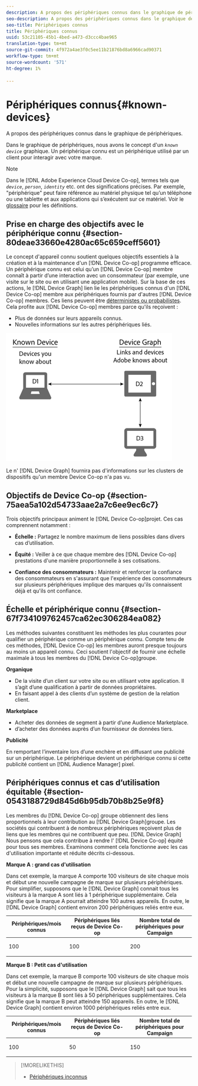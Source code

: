 ```yaml
---
description: A propos des périphériques connus dans le graphique de périphériques.
seo-description: A propos des périphériques connus dans le graphique de périphériques.
seo-title: Périphériques connus
title: Périphériques connus
uuid: 53c21105-45b1-4bed-a473-d3ccc4bae965
translation-type: tm+mt
source-git-commit: 4f972a4ae3f0c5ee11b21876bd8a6966cad90371
workflow-type: tm+mt
source-wordcount: '571'
ht-degree: 1%

---
```



# Périphériques connus{#known-devices}

A propos des périphériques connus dans le graphique de périphériques.

Dans le graphique de périphériques, nous avons le concept d&#39;un *`known device`* graphique. Un périphérique connu est un périphérique utilisé par un client pour interagir avec votre marque.

>[!NOTE]
>
>Dans le [!DNL Adobe Experience Cloud Device Co-op], termes tels que *`device`*, *`person`*, *`identity`* etc. ont des significations précises. Par exemple, &quot;périphérique&quot; peut faire référence au matériel physique tel qu’un téléphone ou une tablette et aux applications qui s’exécutent sur ce matériel. Voir le [glossaire](../glossary.md#glossgroup-0f47d7fbd76c4759801f565f341a386c) pour les définitions.

## Prise en charge des objectifs avec le périphérique connu {#section-80deae33660e4280ac65c659ceff5601}

Le concept d&#39;appareil connu soutient quelques objectifs essentiels à la création et à la maintenance d&#39;un [!DNL Device Co-op] programme efficace. Un périphérique connu est celui qu’un [!DNL Device Co-op] membre connaît à partir d’une interaction avec un consommateur (par exemple, une visite sur le site ou en utilisant une application mobile). Sur la base de ces actions, le [!DNL Device Graph] lien lie les périphériques connus d&#39;un [!DNL Device Co-op] membre aux périphériques fournis par d&#39;autres [!DNL Device Co-op] membres. Ces liens peuvent être [déterministes ou probabilistes](../processes/links.md#concept-58bb7ab25f904f5f98d645e35205c931). Cela profite aux [!DNL Device Co-op] membres parce qu&#39;ils reçoivent :

* Plus de données sur leurs appareils connus.
* Nouvelles informations sur les autres périphériques liés.

![](assets/known-device.png)

Le n&#39; [!DNL Device Graph] fournira pas d&#39;informations sur les clusters de dispositifs qu&#39;un membre Device Co-op n&#39;a pas vu.

## Objectifs de Device Co-op {#section-75aea5a102d54733aae2a7c6ee9ec6c7}

Trois objectifs principaux animent le [!DNL Device Co-op]projet. Ces cas comprennent notamment :

* **Échelle :** Partagez le nombre maximum de liens possibles dans divers cas d’utilisation.
* **Équité :** Veiller à ce que chaque membre des [!DNL Device Co-op] prestations d&#39;une manière proportionnelle à ses cotisations.

* **Confiance des consommateurs :** Maintenir et renforcer la confiance des consommateurs en s&#39;assurant que l&#39;expérience des consommateurs sur plusieurs périphériques implique des marques qu&#39;ils connaissent déjà et qu&#39;ils ont confiance.

## Échelle et périphérique connu {#section-67f734109762457ca62ec306284ea082}

Les méthodes suivantes constituent les méthodes les plus courantes pour qualifier un périphérique comme un périphérique connu. Compte tenu de ces méthodes, [!DNL Device Co-op] les membres auront presque toujours au moins un appareil connu. Ceci soutient l&#39;objectif de fournir une échelle maximale à tous les membres du [!DNL Device Co-op]groupe.

**Organique**

* De la visite d’un client sur votre site ou en utilisant votre application. Il s’agit d’une qualification à partir de données propriétaires.
* En faisant appel à des clients d’un système de gestion de la relation client.

**Marketplace**

* Acheter des données de segment à partir d’une Audience Marketplace.
* d’acheter des données auprès d’un fournisseur de données tiers.

**Publicité**

En remportant l’inventaire lors d’une enchère et en diffusant une publicité sur un périphérique. Le périphérique devient un périphérique connu si cette publicité contient un [!DNL Audience Manager] pixel.

## Périphériques connus et cas d’utilisation équitable {#section-0543188729d845d6b95db70b8b25e9f8}

Les membres du [!DNL Device Co-op] groupe obtiennent des liens proportionnels à leur contribution au [!DNL Device Graph]groupe. Les sociétés qui contribuent à de nombreux périphériques reçoivent plus de liens que les membres qui ne contribuent que peu. [!DNL Device Graph] Nous pensons que cela contribue à rendre l&#39; [!DNL Device Co-op] équité pour tous ses membres. Examinons comment cela fonctionne avec les cas d&#39;utilisation importante et réduite décrits ci-dessous.

**Marque A : grand cas d&#39;utilisation**

Dans cet exemple, la marque A comporte 100 visiteurs de site chaque mois et début une nouvelle campagne de marque sur plusieurs périphériques. Pour simplifier, supposons que le [!DNL Device Graph] connait tous les visiteurs à la marque A sont liés à 1 périphérique supplémentaire. Cela signifie que la marque A pourrait atteindre 100 autres appareils. En outre, le [!DNL Device Graph] contient environ 200 périphériques reliés entre eux.

<table id="table_78C38DC522F94BC38C1DB73740C058AC"> 
 <thead> 
  <tr> 
   <th colname="col1" class="entry"> Périphériques/mois connus </th> 
   <th colname="col2" class="entry"> Périphériques liés reçus de Device Co-op </th> 
   <th colname="col3" class="entry"> Nombre total de périphériques pour Campaign </th> 
  </tr>
 </thead>
 <tbody> 
  <tr> 
   <td colname="col1"> <p>100 </p> </td> 
   <td colname="col2"> <p>100 </p> </td> 
   <td colname="col3"> <p>200 </p> </td> 
  </tr> 
 </tbody> 
</table>

**Marque B : Petit cas d&#39;utilisation**

Dans cet exemple, la marque B comporte 100 visiteurs de site chaque mois et début une nouvelle campagne de marque sur plusieurs périphériques. Pour la simplicité, supposons que le [!DNL Device Graph] sait que tous les visiteurs à la marque B sont liés à 50 périphériques supplémentaires. Cela signifie que la marque B peut atteindre 150 appareils. En outre, le [!DNL Device Graph] contient environ 1000 périphériques reliés entre eux.

<table id="table_A6C9CCF9C6564A89BA7060E075A8E73C"> 
 <thead> 
  <tr> 
   <th colname="col1" class="entry"> Périphériques/mois connus </th> 
   <th colname="col2" class="entry"> Périphériques liés reçus de Device Co-op </th> 
   <th colname="col3" class="entry"> Nombre total de périphériques pour Campaign </th> 
  </tr>
 </thead>
 <tbody> 
  <tr> 
   <td colname="col1"> <p>100 </p> </td> 
   <td colname="col2"> <p>50 </p> </td> 
   <td colname="col3"> <p>150 </p> </td> 
  </tr> 
 </tbody> 
</table>

>[!MORELIKETHIS]
>
>* [Périphériques inconnus](../processes/unknown-device.md#concept-95090d341cdc4c22ba4319d79d8f6e40)

